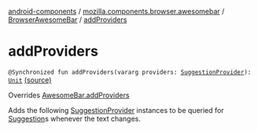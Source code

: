 [android-components](../../index.md) / [mozilla.components.browser.awesomebar](../index.md) / [BrowserAwesomeBar](index.md) / [addProviders](./add-providers.md)

# addProviders

`@Synchronized fun addProviders(vararg providers: `[`SuggestionProvider`](../../mozilla.components.concept.awesomebar/-awesome-bar/-suggestion-provider/index.md)`): `[`Unit`](https://kotlinlang.org/api/latest/jvm/stdlib/kotlin/-unit/index.html) [(source)](https://github.com/mozilla-mobile/android-components/blob/master/components/browser/awesomebar/src/main/java/mozilla/components/browser/awesomebar/BrowserAwesomeBar.kt#L87)

Overrides [AwesomeBar.addProviders](../../mozilla.components.concept.awesomebar/-awesome-bar/add-providers.md)

Adds the following [SuggestionProvider](../../mozilla.components.concept.awesomebar/-awesome-bar/-suggestion-provider/index.md) instances to be queried for [Suggestion](../../mozilla.components.concept.awesomebar/-awesome-bar/-suggestion/index.md)s whenever the text changes.


